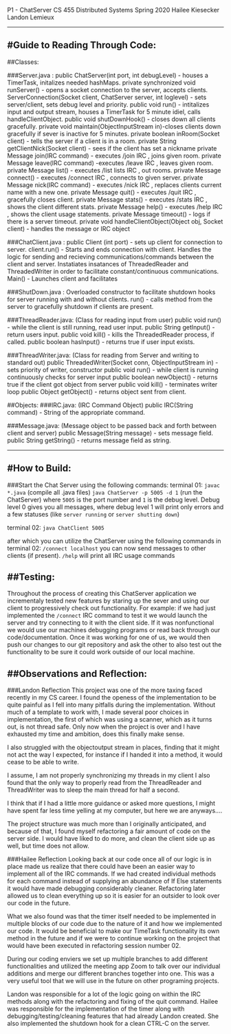 P1 - ChatServer
CS 455 Distributed Systems
Spring 2020
Hailee Kiesecker
Landon Lemieux

-----------------
#Guide to Reading Through Code:
------------------------------------------
##Classes:

  ###Server.java :
    public ChatServer(int port, int debugLevel) - houses a TimerTask, initalizes needed hashMaps.
    private synchronized void runServer() - opens a socket connection to the server, accepts clients.
    ServerConnection(Socket client, ChatServer server, int loglevel) - sets server/client, sets debug level and priority.
    public void run() - intitalizes input and output stream, houses a TimerTask for 5 minute idiel, calls handleClientObject.
    public void shutDownHook() - closes down all clients gracefully.
    private void maintain(ObjectInputStream in)-closes clients down gracefully if sever is inactive for 5 minutes.
    private boolean inRoom(Socket client) - tells the server if a client is in a room.
    private String getClientNick(Socket client) - sees if the client has set a nickname
    private Message join(IRC command) - executes /join IRC , joins given room.
    private Message leave(IRC command) -executes /leave IRC , leaves given room.
    private Message list() - executes /list lists IRC , out rooms.
    private Message connect() - executes /connect IRC , connects to given server.
    private Message nick(IRC command) - executes /nick IRC , replaces clients current name with a new one.
    private Message quit() - executes /quit IRC , gracefully closes client.
    private Message stats() - executes /stats IRC , shows the client different stats.
    private Message help() - executes /help IRC , shows the client usage statements. 
    private Message timeout() - logs if there is a server timeout.
    private void handleClientObject(Object obj, Socket client) - handles the message or IRC object

  ###ChatClient.java :
    public Client (int port) - sets up client for connection to server.
    client.run() - Starts and ends connection with client.
      Handles the logic for sending and recieving communications/commands between the client and server.
      Instatiates insatances of ThreadedReader and ThreadedWriter in order to facilitate constant/continuous communications.
    Main() - Launches client and facilitates 
        
   ###ShutDown.java : 
     Overloaded constructor to facilitate shutdown hooks for server running with and without clients.
     run() - calls method from the server to gracefully shutdown if clients are present. 
     
  ###ThreadReader.java: (Class for reading input from user)
     public void run() - while the client is still running, read user input.
     public String getInput() - return users input.
     public void kill() - kills the ThreadedReader process, if called.
     public boolean hasInput() - returns true if user input exists.
     
  ###ThreadWriter.java: (Class for reading from Server and writing to standard out)
     public ThreadedWriter(Socket conn, ObjectInputStream in) - sets priority of writer, constructor
     public void run() - while client is running continuously checks for server input
     public boolean newObject() - returns true if the client got object from server
     public void kill() - terminates writer loop
     public Object getObject() - returns object sent from client.

##Objects:
  ###IRC.java: (IRC Command Object)
    public IRC(String command) - String of the appropriate command.

  ###Message.java: (Message object to be passed back and forth between client and server)
    public Message(String message) - sets message field.
    public String getString() - returns message field as string.

------------------------------------------
#How to Build:
------------------------------------------
###Start the Chat Server using the following commands:
terminal 01:
```javac *.java``` (compile all .java files)
```java ChatServer -p 5005 -d 1``` (run the ChatServer) where ```5005``` is the port number and ```1``` is the debug level. Debug level 0 gives you all messages, where 
   debug level 1 will print only errors and a few statuses (like ```server running``` or ```server shutting down```)

terminal 02:
```java ChatClient 5005```

after which you can utilize the ChatServer using the 
following commands in terminal 02:
```/connect localhost``` you can now send messages to other clients  (if present).
```/help``` will print all IRC usage commands


##Testing:
------------------------------------------
Throughout the process of creating this ChatServer application
we incrementaly tested new features by staring up the sever
and using our client to progressively check out functionality. 
For example: if we had just implemented the  ```/connect``` IRC command to test it we would launch the server and try connecting to it with the client side. If it was nonfunctional we would use our machines debugging programs or read back through 
our code/documentation. Once it was working for one of us, we would then
push our changes to our git repository and ask the other to also
test out the functionality to be sure it could work outside of our local machine.


##Observations and Reflection:
------------------------------------------
###Landon Reflection
This project was one of the more taxing faced recently in my CS career. 
I found the openess of the implementation to be quite painful as I fell into
many pitfalls during the implementation.
Without much of a template to work with, I made several poor choices in implementation, the first of which was using a scanner, which as it turns out, is not 
thread safe. Only now when the project is over and I have exhausted my time and 
ambition, does this finally make sense.

I also struggled with the objectoutput stream in places, finding that it might 
not act the way I expected, for instance if I handed it into a method, it would
cease to be able to write.

I assume, I am not properly synchronizing my threads in my client I also found that
the only way to properly read from the ThreadReader and ThreadWriter was to
sleep the main thread for half a second. 

I think that if I had a little more guidance or asked more questions, I might have 
spent far less time yelling at my computer, but here we are anyways....

The project structure was much more than I originally anticipated, and because of
that, I found myself refactoring a fair amount of code on the server side. I would
have liked to do more, and clean the client side up as well, but time does not allow.

###Hailee Reflection
Looking back at our code once all of our logic is in place made
us realize that there could have been an easier way to implement all 
of the IRC commands. If we had created individual methods for each 
command instead of supplying an abundance of If Else statements it 
would have made debugging considerably cleaner. Refactoring later
allowed us to clean everything up so it is easier for an outsider
to look over our code in the future.

What we also found was that the timer itself needed to be implemented
in multiple blocks of our code due to the nature of it and how we 
implemented our code. It would be beneficial to make our TimeTask 
functionality its own method in the future and if we were to continue
working on the project that would have been executed in refactoring 
session number 02.

During our coding enviers we set up multiple branches to add different
functionalities and utilized the meeting app Zoom to talk over our individual 
additions and merge our different branches together into one. This was 
a very useful tool that we will use in the future on other programing 
projects.

Landon was responsible for a lot of the logic going on within the IRC methods
along with the refactoring and fixing of the quit command. Hailee was responsible
for the implementation of the timer along with debugging/testing/cleaning
features that had already Landon created. She also implemented the shutdown hook
for a clean CTRL-C on the server.
